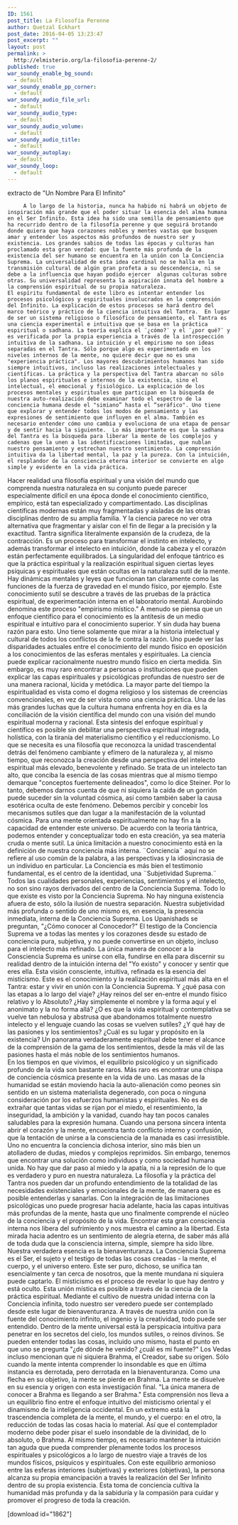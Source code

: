 ```yaml
---
ID: 1561
post_title: La Filosofía Perenne
author: Quetzal Eckhart
post_date: 2016-04-05 13:23:47
post_excerpt: ""
layout: post
permalink: >
  http://elmisterio.org/la-filosofia-perenne-2/
published: true
war_soundy_enable_bg_sound:
  - default
war_soundy_enable_pp_corner:
  - default
war_soundy_audio_file_url:
  - default
war_soundy_audio_type:
  - default
war_soundy_audio_volume:
  - default
war_soundy_audio_title:
  - default
war_soundy_autoplay:
  - default
war_soundy_loop:
  - default
---
```

extracto de "Un Nombre Para El Infinito"

         A lo largo de la historia, nunca ha habido ni habrá un objeto de inspiración más grande que el poder situar la esencia del alma humana en el Ser Infinito. Esta idea ha sido una semilla de pensamiento que ha recurrido dentro de la filosofía perenne y que seguirá brotando donde quiera que haya corazones nobles y mentes vastas que busquen amar y entender los aspectos más profundos de nuestro ser y existencia. Los grandes sabios de todas las épocas y culturas han proclamado esta gran verdad: que la fuente más profunda de la existencia del ser humano se encuentra en la unión con la Conciencia Suprema. La universalidad de esta idea cardinal no se halla en la transmisión cultural de algún gran profeta a su descendencia, ni se debe a la influencia que hayan podido ejercer  algunas culturas sobre otras. Su universalidad representa la aspiración innata del hombre a la comprensión espiritual de su propia naturaleza.  
	El espíritu fundamental de este libro es intentar entender los procesos psicológicos y espirituales involucrados en la comprensión del Infinito. La explicación de estos procesos se hará dentro del marco teórico y práctico de la ciencia intuitiva del Tantra.  En lugar de ser un sistema religioso o filosófico de pensamiento, el Tantra es una ciencia experimental e intuitiva que se basa en la práctica espiritual o sadhana. La teoría explica el ¨¿cómo?¨ y el ¨¿por qué?¨ y es verificada por la propia experiencia a través de la introspección intuitiva de la sadhana. La intuición y el empirismo no son ideas separadas en el Tantra. Sólo porque algo es experimentado en los niveles internos de la mente, no quiere decir que no es una "experiencia práctica". Los mayores descubrimientos humanos han sido siempre intuitivos, incluso las realizaciones intelectuales y científicas. La práctica y la perspectiva del Tantra abarcan no sólo los planos espirituales e internos de la existencia, sino el intelectual, el emocional y fisiológico. La explicación de los procesos mentales y espirituales que participan en la búsqueda de nuestra auto-realización debe examinar todo el espectro de la conciencia humana desde el "simiano” hasta el “seráfico". Uno tiene  que explorar y entender todos los modos de pensamiento y las expresiones de sentimiento que influyen en el alma. También es necesario entender cómo uno cambia y evoluciona de una etapa de pensar y de sentir hacia la siguiente.  Lo más importante es que la sadhana del Tantra es la búsqueda para liberar la mente de los complejos y cadenas que la unen a las identificaciones limitadas, que nublan nuestro pensamiento y estrechan nuestro sentimiento. La comprensión intuitiva da la libertad mental, la paz y la pureza. Con la intuición, el resplandor de la consciencia eterna interior se convierte en algo simple y evidente en la vida práctica. 
Hacer realidad una filosofía espiritual y una visión del mundo que comprenda nuestra naturaleza en su conjunto puede parecer especialmente difícil en una época donde el conocimiento científico, empírico, está tan especializado y compartimentado. Las disciplinas científicas modernas están muy fragmentadas y aisladas de las otras disciplinas dentro de su amplia familia. Y la ciencia parece no ver otra alternativa que fragmentar y aislar con el fin de llegar a la precisión y la exactitud. 
	Tantra significa literalmente expansión de la crudeza, de la contracción. Es un proceso para transformar el instinto en intelecto, y además transformar el intelecto en intuición, donde la cabeza y el corazón están perfectamente equilibrados. La singularidad del enfoque tántrico es que la práctica espiritual y la realización espiritual siguen ciertas leyes psíquicas y espirituales que están ocultas en la naturaleza sutil de la mente. Hay dinámicas mentales y leyes que funcionan tan claramente como las funciones de la fuerza de gravedad en el mundo físico, por ejemplo. Este conocimiento sutil se descubre a través de las pruebas de la práctica espiritual, de experimentación interna en el laboratorio mental. Aurobindo denomina este proceso "empirismo místico."
A menudo se piensa que un enfoque científico para el conocimiento es la antítesis de un medio espiritual e intuitivo para el conocimiento superior. Y sin duda hay buena razón para esto. Uno tiene solamente que mirar a la historia intelectual y cultural de todos los conflictos de la fe contra la razón. Uno puede ver las disparidades actuales entre el conocimiento del mundo físico en oposición a los conocimientos de las esferas mentales y espirituales. La ciencia puede explicar racionalmente nuestro mundo físico en cierta medida. Sin embargo, es muy raro encontrar a personas o instituciones que pueden explicar las capas espirituales y psicológicas profundas de nuestro ser de una manera racional, lúcida y metódica. La mayor parte del tiempo la espiritualidad es vista como el dogma religioso y los sistemas de creencias convencionales, en vez de ser vista como una ciencia práctica. Una de las más grandes luchas que la cultura humana enfrenta hoy en día es la conciliación de la visión científica del mundo con una visión del mundo espiritual moderna y racional.
Esta síntesis del enfoque espiritual y científico es posible sin debilitar una perspectiva espiritual integrada, holística, con la tiranía del materialismo científico y el reduccionismo. Lo que se necesita es una filosofía que reconozca la unidad trascendental detrás del fenómeno cambiante y efímero de la naturaleza y, al mismo tiempo, que reconozca la creación desde una perspectiva del intelecto espiritual más elevado, benevolente y refinado.  Se trata de un intelecto tan alto, que conciba la esencia de las cosas mientras que al mismo tiempo demarque "conceptos fuertemente delineados", como lo dice Steiner. Por lo tanto, debemos darnos cuenta de que ni siquiera la caída de un gorrión puede suceder sin la voluntad cósmica, así como también saber la causa esotérica oculta de este fenómeno. Debemos percibir y concebir los mecanismos sutiles que dan lugar a la manifestación de la voluntad cósmica.
Para una mente orientada espiritualmente no hay fin a la capacidad de entender este universo. De acuerdo con la teoría tántrica, podemos entender y conceptualizar todo en esta creación, ya sea materia cruda o mente sutil. La única limitación a nuestro conocimiento está en la definición de nuestra conciencia más interna. ¨Conciencia¨ aquí no se refiere al uso común de la palabra, a las perspectivas y la idiosincrasia de un individuo en particular. La Conciencia es más bien el testimonio fundamental, es el centro de la identidad, una ¨Subjetividad Suprema.¨ Todos las cualidades personales, experiencias, sentimientos y el intelecto, no son sino rayos derivados del centro de la Conciencia Suprema. Todo lo que existe es visto por la Conciencia Suprema. No hay ninguna existencia afuera de esto, sólo la ilusión de nuestra separación. Nuestra subjetividad más profunda o sentido de uno mismo es, en esencia, la presencia inmediata, interna de la Conciencia Suprema. Los Upanishads se preguntan, "¿Cómo conocer al Conocedor?" El testigo de la Conciencia Suprema ve a todas las mentes y los corazones desde su estado de conciencia pura, subjetiva, y no puede convertirse en un objeto, incluso para el intelecto más refinado. La única manera de conocer a la Consciencia Suprema es unirse con ella, fundirse en ella para discernir su realidad dentro de la intuición interna del "Yo existo" y conocer y sentir que eres ella. Esta visión  consciente,  intuitiva, refinada es la esencia del misticismo. Este es el conocimiento y la realización espiritual más alta en el Tantra: estar y vivir en unión con la Conciencia Suprema. 
Y ¿qué pasa con las etapas a lo largo del viaje? ¿Hay reinos del ser en-entre el mundo físico relativo y lo Absoluto? ¿Hay simplemente el nombre y la forma aquí y el anonimato y la no forma allá? ¿O es que la vida espiritual y contemplativa se vuelve tan nebulosa y abstrusa que abandonamos totalmente nuestro intelecto y el lenguaje cuando las cosas se vuelven sutiles? ¿Y qué hay de las pasiones y los sentimientos? ¿Cuál es su lugar y propósito en la existencia? Un panorama verdaderamente espiritual debe tener el alcance de la comprensión de la gama de los sentimientos, desde la más vil de las pasiones hasta el más noble de los sentimientos humanos.  
En los tiempos en que vivimos, el equilibrio psicológico y un significado profundo de la vida son bastante raros. Más raro es encontrar una chispa de conciencia cósmica presente en la vida de uno. Las masas de la humanidad se están moviendo hacia la auto-alienación como peones sin sentido en un sistema materialista degenerado, con poca o ninguna consideración por los esfuerzos humanistas y espirituales. No es de extrañar que tantas vidas se rijan por el miedo, el resentimiento, la inseguridad, la ambición y la vanidad, cuando hay tan pocos canales saludables para la expresión humana. Cuando una persona sincera  intenta abrir el corazón y la mente, encuentra tanto conflicto interno y confusión, que la tentación de unirse a la consciencia de la manada es casi irresistible. Uno no encuentra la conciencia dichosa interior, sino más bien un atolladero de dudas, miedos y complejos reprimidos.
Sin embargo, tenemos que encontrar una solución como individuos y como sociedad humana unida. No hay que dar paso al miedo y la apatía, ni a la represión de lo que es verdadero y puro en nuestra naturaleza. La filosofía y la práctica del Tantra nos pueden dar un profundo entendimiento de la totalidad de las necesidades existenciales y emocionales de la mente, de manera que es posible entenderlas y sanarlas. Con la integración de las limitaciones psicológicas uno puede progresar hacia adelante, hacia las capas intuitivas más profundas de la mente, hasta que uno finalmente comprende el núcleo de la conciencia y el propósito de la vida. Encontrar esta gran consciencia interna nos libera del  sufrimiento y nos muestra el camino a la libertad. Esta mirada hacia adentro es un sentimiento de alegría eterna, de saber más allá de toda duda que la consciencia interna, simple, siempre ha sido libre. Nuestra verdadera esencia es la bienaventuranza.
La Conciencia Suprema es el Ser, el sujeto y el testigo de todas las cosas creadas - la mente, el cuerpo, y el universo entero. Este ser puro, dichoso, se unifica tan esencialmente y tan cerca de nosotros, que la mente mundana ni siquiera puede captarlo. El misticismo es el proceso de revelar lo que hay dentro y está oculto. Esta unión mística es posible a través de la ciencia de la práctica espiritual. Mediante el cultivo de nuestra unidad interna con la Conciencia infinita, todo nuestro ser veredero puede ser contemplado desde este lugar de bienaventuranza. 
	A través de nuestra unión con la fuente del conocimiento infinito, el ingenio y la creatividad, todo puede ser entendido. Dentro de la mente universal está la perspicacia intuitiva para penetrar en los secretos del cielo, los mundos sutiles, o reinos divinos. Se pueden entender todas las cosas, incluido uno mismo, hasta el punto en que uno se pregunta "¿de dónde he venido? ¿cuál es mi fuente?" Los Vedas incluso mencionan que ni siquiera Brahma, el Creador, sabe su origen. Sólo cuando la mente intenta comprender lo insondable es que en última instancia es derrotada, pero derrotada en la bienaventuranza. Como una flecha en su objetivo, la mente se pierde en Brahma. La mente se disuelve en su esencia y origen con esta investigación final. "La única manera de conocer a Brahma es llegando a ser Brahma."
Esta comprensión nos lleva a un equilibrio fino entre el enfoque intuitivo del misticismo oriental y el dinamismo de la inteligencia occidental. En un extremo está la trascendencia completa de la mente, el mundo, y el cuerpo: en el otro, la reducción de todas las cosas hacia lo material. Así que el contemplador moderno debe poder pisar el suelo insondable de la divinidad, de lo absoluto, o Brahma. Al mismo tiempo, es necesario mantener la intuición tan aguda que pueda comprender plenamente todos los procesos espirituales y psicológicos a lo largo de nuestro viaje a través de los mundos físicos, psíquicos y espirituales. Con este equilibrio armonioso entre las esferas interiores (subjetivas) y exteriores (objetivas), la persona alcanza  su propia emancipación a través la realización del Ser Infinito dentro de su propia existencia. Esta toma de conciencia cultiva la humanidad más profunda y da la sabiduría y la compasión para cuidar y promover el progreso de toda la creación.

[download id="1862"]